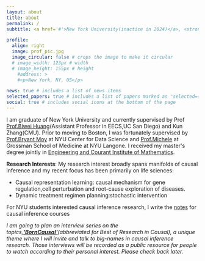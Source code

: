 ```yaml
---
layout: about
title: about
permalink: /
subtitle: <a href='#'>New York University(inactice in 2024)</a>, <strong>Cambridge,MA</strong>

profile:
  align: right
  image: prof_pic.jpg
  image_circular: false # crops the image to make it circular
  # image_width: 123px # width
  # image_height: 155px # height
    #address: >
    #<p>New York, NY, US</p>

news: true # includes a list of news items
selected_papers: true # includes a list of papers marked as "selected={true}"
social: true # includes social icons at the bottom of the page
---
```


I am graduate of New York University and currently supervised by Prof <a href="https://biweihuang.com/">Prof.Biwei Huang</a>(Assistant Professor in EECS,UC San Diego) and Kun Zhang(CMU). Prior to moving to Boston, I was fortunately supervised by <a href="https://bryantjmoy.com/">Prof.Bryant Moy</a> at NYU Center for Data Science and <a href="https://michelesantacatterina.github.io/">Prof.Michele</a> at Grossman School of Medicine at NYU Langone. I received my master's degree jointly in [Engineering and Courant Institute of Mathematics](https://math.nyu.edu/dynamic/sites/tandon/).

__Research Interests__: My research interest broadly spans manifolds of causal inference and my recent focus has been primarily on life sciences:

- Causal representation learning: causal mechanism for gene regulation,cell perturbation and root-cause exploration of diseases.
- Dynamic treatment regimen planning:stochastic intervention 

For NYU students interested causal inference research, I write the [notes](https://jr5674.wixsite.com/mysite/causal-inference-course) for causal inference courses

_I am going to plan an interview series on the topics,[**'BornCausal'**](https://www.youtube.com/channel/UC1xuZ2oXQCDQWtZx1v7OIGw)(abbreviated for Best of Research in Causal), a unique theme where I will invite and talk to big-names in causal inference research. Those interviews will be recorded as a public resource for people to watch according to their personal interest. Please check back later._
